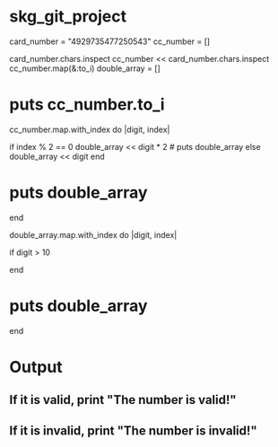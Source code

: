 # skg_git_project
card_number = "4929735477250543"
cc_number = []

card_number.chars.inspect
cc_number << card_number.chars.inspect
cc_number.map(&:to_i)
double_array = []
# puts cc_number.to_i

cc_number.map.with_index do |digit, index|

  if index % 2 == 0
    double_array << digit * 2
    # puts double_array
  else
    double_array << digit
  end
  # puts double_array
end

double_array.map.with_index do |digit, index|

  if digit > 10
    
  end
  # puts double_array
end

# Output
## If it is valid, print "The number is valid!"
## If it is invalid, print "The number is invalid!"
